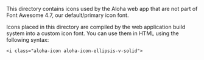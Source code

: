 This directory contains icons used by the Aloha web app that are not
part of Font Awesome 4.7, our default/primary icon font.

Icons placed in this directory are compiled by the web application
build system into a custom icon font. You can use them in HTML using
the following syntax:

`<i class="aloha-icon aloha-icon-ellipsis-v-solid">`
